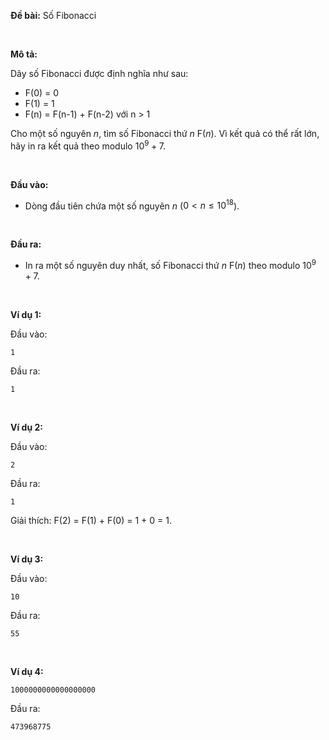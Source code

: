 **Đề bài:** Số Fibonacci

&nbsp;

**Mô tả:**

Dãy số Fibonacci được định nghĩa như sau:
- F(0) = 0
- F(1) = 1
- F(n) = F(n-1) + F(n-2) với n > 1

Cho một số nguyên $n$, tìm số Fibonacci thứ $n$ F($n$). Vì kết quả có thể rất lớn, hãy in ra kết quả theo modulo $10^9 + 7$.

&nbsp;

**Đầu vào:**

- Dòng đầu tiên chứa một số nguyên $n$ ($0 < n \le 10^{18}$).

&nbsp;

**Đầu ra:**

- In ra một số nguyên duy nhất, số Fibonacci thứ $n$ F($n$) theo modulo $10^9 + 7$.

&nbsp;

**Ví dụ 1:**

Đầu vào:
```
1
```

Đầu ra:
```
1
```

&nbsp;

**Ví dụ 2:**

Đầu vào:
```
2
```

Đầu ra:
```
1
```
Giải thích: F(2) = F(1) + F(0) = 1 + 0 = 1.

&nbsp;

**Ví dụ 3:**

Đầu vào:
```
10
```

Đầu ra:
```
55
```

&nbsp;

**Ví dụ 4:**
```
1000000000000000000
```
Đầu ra:
```
473968775
```

